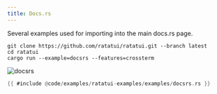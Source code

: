 ```yaml
---
title: Docs.rs
---
```


Several examples used for importing into the main docs.rs page.

```shell title=run example
git clone https://github.com/ratatui/ratatui.git --branch latest
cd ratatui
cargo run --example=docsrs --features=crossterm
```

![docsrs](docsrs.gif)

```rust title=docsrs.rs
{{ #include @code/examples/ratatui-examples/examples/docsrs.rs }}
```
